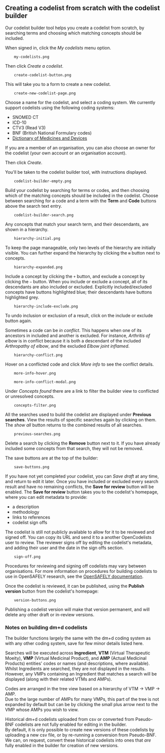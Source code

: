 ## Creating a codelist from scratch with the codelist builder

Our codelist builder tool helps you create a codelist from scratch,
by searching terms and choosing which matching concepts should be included.

When signed in, click the _My codelists_ menu option.

        my-codelists.png

Then click _Create a codelist_.

        create-codelist-button.png

This will take you to a form to create a new codelist.

        create-new-codelist-page.png

Choose a name for the codelist, and select a coding system. We currently support codelists using the following coding systems:

- SNOMED CT
- ICD-10
- CTV3 (Read V3)
- BNF (British National Formulary codes)
- [Dictionary of Medicines and Devices](#notes-on-building-dmd-codelists)

If you are a member of an organisation, you can also choose an owner for the codelist (your own account or an organisation account).

Then click _Create_.

You'll be taken to the codelist builder tool, with instructions displayed.

        codelist-builder-empty.png

Build your codelist by searching for terms or codes, and then choosing which of the matching concepts should be included in the codelist. Choose between searching for a code and a term with the __Term__ and __Code__ buttons above the search text entry.

        codelist-builder-search.png

Any concepts that match your search term, and their descendants, are shown in a hierarchy.

        hierarchy-initial.png

To keep the page manageable, only two levels of the hierarchy are initially visible.
You can further expand the hierarchy by clicking the `⊞` button next to concepts.

        hierarchy-expanded.png

Include a concept by clicking the `+` button, and exclude a concept by clicking the `−` button.
When you include or exclude a concept, all of its descendants are also included or excluded.
Explicitly included/excluded concepts have buttons highlighted blue;
their descendants have buttons highlighted grey.

        hierarchy-include-exclude.png

To undo inclusion or exclusion of a result, click on the include or exclude button again.

Sometimes a code can be _in conflict_.
This happens when one of its ancestors in included and another is excluded.
For instance, _Arthritis of elbow_ is in conflict
because it is both a descendant of the included _Arthropathy of elbow_, and the excluded _Elbow joint inflamed_.

        hierarchy-conflict.png

Hover on a conflicted code and click  _More info_ to see the conflict details.

        more-info-hover.png

        more-info-conflict-modal.png

Under _Concepts found_ there are a link to filter the builder view to conflicted or unresolved concepts.

        concepts-filter.png

All the searches used to build the codelist are displayed under __Previous searches__. View the results of specific searches again by clicking on them. The  _show all_ button returns to the combined results of all searches.

        previous-searches.png

Delete a search by clicking the __Remove__ button next to it. If you have already included some concepts from that search, they will not be removed.

The save buttons are at the top of the builder:

        save-buttons.png

If you have not yet completed your codelist, you can _Save draft_ at any time, and return to edit it later.
Once you have included or excluded every search result and have no remaining conflicts, the __Save for review__ button will be enabled.
The __Save for review__ button takes you to the codelist's homepage, where you can edit metadata to provide:

* a description
* methodology
* links to references
* codelist sign offs

The codelist is still not publicly available to allow for it to be reviewed and signed off. You can copy its URL and send it to a another OpenCodelists user to review. The reviewer signs off by editing the codelist's metadata, and adding their user and the date in the sign offs section.

        sign-off.png

Procedures for reviewing and signing off codelists may vary between organisations. For more
information on procedures for building codelists to use in OpenSAFELY research, see the
[OpenSAFELY documentation](https://docs.opensafely.org/en/latest/codelist-intro/).

Once the codelist is reviewed, it can be published, using the __Publish version__ button from the codelist's homepage:

        version-buttons.png

Publishing a codelist version will make that version permanent, and will delete any other draft or in-review versions.

### Notes on building dm+d codelists

The builder functions largely the same with the dm+d coding system as with any other coding system, save for few minor details listed here.

Searches will be executed across **Ingredient**, **VTM** (Virtual Therapeutic Moeity), **VMP** (Virtual Medicinal Product), and **AMP** (Actual Medicinal Products) entities' codes or names (and descriptions, where available).\
Whilst Ingredients are searched, they are not displayed in the results. However, any VMPs containing an Ingredient that matches a search will be displayed (along with their related VTMs and AMPs).

Codes are arranged in the tree view based on a hierarchy of VTM -> VMP -> AMP.\
Due to the large number of AMPs for many VMPs, this part of the tree is not expanded by default but can be by clicking the small plus arrow next to the VMP whose AMPs you wish to view.

Historical dm+d codelists uploaded from csv or converted from Pseudo-BNF codelists are not fully enabled for editing in the builder.\
By default, it is only possible to create new versions of these codelists by uploading a new csv file, or by re-running a conversion from Pseudo-BNF.\
We can, on request, convert these historical codelists into ones that _are_ fully enabled in the builder for creation of new versions.
